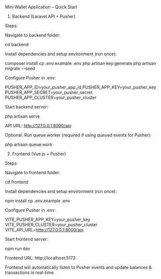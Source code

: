 Mini Wallet Application – Quick Start
1. Backend (Laravel API + Pusher)

Steps:

Navigate to backend folder:

cd backend


Install dependencies and setup environment (run once):

composer install
cp .env.example .env
php artisan key:generate
php artisan migrate --seed


Configure Pusher in .env:

PUSHER_APP_ID=your_pusher_app_id
PUSHER_APP_KEY=your_pusher_key
PUSHER_APP_SECRET=your_pusher_secret
PUSHER_APP_CLUSTER=your_pusher_cluster


Start backend server:

php artisan serve


API URL: http://127.0.0.1:8000/api

Optional: Run queue worker (required if using queued events for Pusher):

php artisan queue:work

2. Frontend (Vue.js + Pusher)

Steps:

Navigate to frontend folder:

cd frontend


Install dependencies and setup environment (run once):

npm install
cp .env.example .env


Configure Pusher in .env:

VITE_PUSHER_APP_KEY=your_pusher_key
VITE_PUSHER_CLUSTER=your_pusher_cluster
VITE_API_URL=http://127.0.0.1:8000/api


Start frontend server:

npm run dev


Frontend URL: http://localhost:5173

Frontend will automatically listen to Pusher events and update balances & transactions in real-time.
